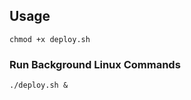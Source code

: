 ## Usage

```shell
chmod +x deploy.sh
```

### Run Background Linux Commands

```shell
./deploy.sh &
```

